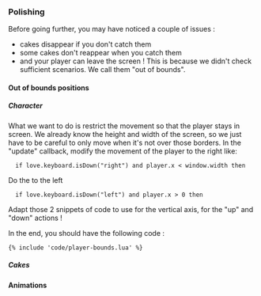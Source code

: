 ### Polishing
Before going further, you may have noticed a couple of issues :
 * cakes disappear if you don't catch them
 * some cakes don't reappear when you catch them
 * and your player can leave the screen !
This is because we didn't check sufficient scenarios. We call them "out of bounds".
#### Out of bounds positions
##### Character
  What we want to do is restrict the movement so that the player stays in screen.
  We already know the height and width of the screen, so we just have to be careful to only move when it's not over those borders.
  In the "update" callback, modify the movement of the player to the right like:
  ```
    if love.keyboard.isDown("right") and player.x < window.width then
  ```
  Do the to the left
  ```
    if love.keyboard.isDown("left") and player.x > 0 then
  ```
  Adapt those 2 snippets of code to use for the vertical axis, for the "up" and "down" actions !

  In the end, you should have the following code :
  ```
  {% include 'code/player-bounds.lua' %}
  ```
##### Cakes
#### Animations
